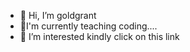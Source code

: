 - 👋 Hi, I’m goldgrant
- 👀I'm currently teaching coding....
- 🌱 I’m  interested kindly click on this link
<!---
goldgrant/goldgrant is a ✨ special ✨ repository because its `README.md` (this file) appears on your GitHub profile.
You can click the Preview link to take a look at your changes.
--->
